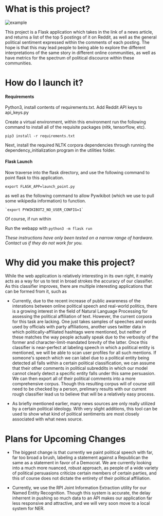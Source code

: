 # What is this project?

![example](https://i.imgur.com/ivhpNPF.gif)

This project is a Flask application which takes in the link of a news article, and returns a list of the top 5 postings of it on Reddit, as well as the general political sentiment expressed within the comments of each posting. The hope is that this may lead people to being able to explore the different interpretations of the same story in different online communities, as well as have metrics for the spectrum of political discource within these communities.

# How do I launch it?


#### Requirements

Python3, install contents of requirements.txt. Add Reddit API keys to api_keys.py

Create a virtual environment, within this environment run the following command to install all of the requisite packages (nltk, tensorflow, etc).

  `pip3 install -r requirements.txt`

Next, install the required NLTK corpora dependencies through running the dependency_initialization program in the utilities folder.

#### Flask Launch

Now traverse into the flask directory, and use the following command to point flask to this application.
  
  `export FLASK_APP=launch_point.py`

as well as the following command to allow Pywikibot (which we use to pull some wikipedia information) to function.

    `export PYWIKIBOT2_NO_USER_CONFIG=1`

Of course, if run within 

Run the webapp with 
  `python3 -m flask run`

*These instructions have only been tested on a narrow range of hardware. Contact us if they do not work for you.*

# Why did you make this project?

While the web application is relatively interesting in its own right, it mainly acts as a way for us to test in broad strokes the accuracy of our classifier. As this classifier improves, there are multiple interesting applications that can be formed from it, such as

* Currently, due to the recent increase of public awareness of the interations between online political speech and real-world politics, there is a growing interest in the field of Natural Language Processing for assessing the political affiliation of text. However, the current corpora for this task are lacking. One just takes samples of speeches and words used by officials with party affiliations, another uses twitter data in which politically-affiliated hashtags were mentioned, but neither of these matches the way people actually speak due to the verbosity of the former and character-limit-mandated brevity of the latter. Once this classifier is near-perfect at labeling speech in which a political entity is mentioned, we will be able to scan user profiles for all such mentions. If someone's speech which we can label due to a political entity being detected all falls within a certain political classification, we can assume that their other comments in political subreddits in which our model cannot clearly detect a specific entity falls under this same persuasion. We can then export all of their political comments into a more comprehensive corpus. Though this resulting corpus will of course still need to be checked by a person, prelimary results with our current rough classifier lead us to believe that will be a relatively easy process.

* As briefly mentioned earlier, many news sources are only really utilized by a certain political ideology. With very slight additions, this tool can be used to show what kind of political sentiments are most closely associated with what news source. 

# Plans for Upcoming Changes
* The biggest change is that currently we paint political speech with far, far too broad a brush, labeling a statement against a Republican the same as a statement in favor of a Democrat. We are currently looking into a much more nuanced, robust approach, as people of a wide variety of political persuasions criticize certain members of certain parties, and this of course does not dictate the entirety of their political affiliation. 

* Currently, we use the RPI Joint Information Extraction utility for our Named Entity Recognition. Though this system is accurate, the delay inherrent in pushing so much data to an API makes our application far less responsive and attractive, and we will very soon move to a local system for NER. 
